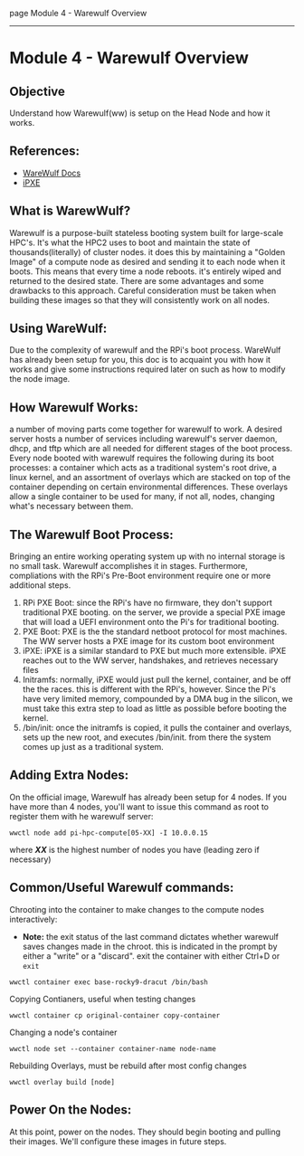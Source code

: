page
Module 4 - Warewulf Overview


---

# Module 4 - Warewulf Overview

## Objective
Understand how Warewulf(ww) is setup on the Head Node and how it works.

## References:
- [WareWulf Docs](https://warewulf.org/docs/v4.5.x/)
- [iPXE](https://ipxe.org/docs)

## What is WarewWulf?
Warewulf is a purpose-built stateless booting system built for large-scale HPC's. It's what the HPC2 uses to boot and maintain the state of thousands(literally) of cluster nodes. it does this by maintaining a "Golden Image" of a compute node as desired and sending it to each node when it boots. This means that every time a node reboots. it's entirely wiped and returned to the desired state. There are some advantages and some drawbacks to this approach. Careful consideration must be taken when building these images so that they will consistently work on all nodes. 

## Using WareWulf:
Due to the complexity of warewulf and the RPi's boot process. WareWulf has already been setup for you, this doc is to acquaint you with how it works and give some instructions required later on such as how to modify the node image.

## How Warewulf Works:
a number of moving parts come together for warewulf to work. A desired server hosts a number of services including warewulf's server daemon, dhcp, and tftp which are all needed for different stages of the boot process. Every node booted with warewulf requires the following during its boot processes: a container which acts as a traditional system's root drive, a linux kernel, and an assortment of overlays which are stacked on top of the container depending on certain environmental differences. These overlays allow a single container to be used for many, if not all, nodes, changing what's necessary between them.

## The Warewulf Boot Process:
Bringing an entire working operating system up with no internal storage is no small task. Warewulf accomplishes it in stages. Furthermore, compliations with the RPi's Pre-Boot environment require one or more additional steps.
1. RPi PXE Boot: since the RPi's have no firmware, they don't support traditional PXE booting. on the server, we provide a special PXE image that will load a UEFI environment onto the Pi's for traditional booting.
2. PXE Boot: PXE is the the standard netboot protocol for most machines. The WW server hosts a PXE image for its custom boot environment
3. iPXE: iPXE is a similar standard to PXE but much more extensible. iPXE reaches out to the WW server, handshakes, and retrieves necessary files
4. Initramfs: normally, iPXE would just pull the kernel, container, and be off the the races. this is different with the RPi's, however. Since the Pi's have very limited memory, compounded by a DMA bug in the silicon, we must take this extra step to load as little as possible before booting the kernel.
5. /bin/init: once the initramfs is copied, it pulls the container and overlays, sets up the new root, and executes /bin/init. from there the system comes up just as a traditional system.

## Adding Extra Nodes:
On the official image, Warewulf has already been setup for 4 nodes. If you have more than 4 nodes, you'll want to issue this command as root to register them with he warewulf server:
```
wwctl node add pi-hpc-compute[05-XX] -I 10.0.0.15
```
where ***XX*** is the highest number of nodes you have (leading zero if necessary)

## Common/Useful Warewulf commands:
Chrooting into the container to make changes to the compute nodes interactively:
- **Note:** the exit status of the last command dictates whether warewulf saves changes made in the chroot. this is indicated in the prompt by either a "write" or a "discard". exit the container with either Ctrl+D or `exit`
```
wwctl container exec base-rocky9-dracut /bin/bash
```

Copying Contianers, useful when testing changes
```
wwctl container cp original-container copy-container
```

Changing a node's container
```
wwctl node set --container container-name node-name
```

Rebuilding Overlays, must be rebuild after most config changes
```
wwctl overlay build [node]
```

## Power On the Nodes:
At this point, power on the nodes. They should begin booting and pulling their images. We'll configure these images in future steps.

